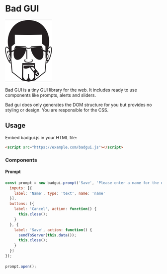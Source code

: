 # Bad GUI

![bad guy icon](doc/badguy.png)

Bad GUI is a tiny GUI library for the web. It includes ready to use components
like prompts, alerts and sliders.

Bad gui does only generates the DOM structure for you but provides no styling
or design. You are responsible for the CSS.

## Usage

Embed badgui.js in your HTML file:

```html
<script src="https://example.com/badgui.js"></script>
```

### Components

#### Prompt

```js
const prompt = new badgui.prompt('Save', 'Please enter a name for the document', {
  inputs: [{
    label: 'Name', type: 'text', name: 'name'
  }],
  buttons: [{
    label: 'Cancel', action: function() {
      this.close();
    }
  }, {
    label: 'Save', action: function() {
      sendToServer(this.data());
      this.close();
    }
  }]
});

prompt.open();
```

